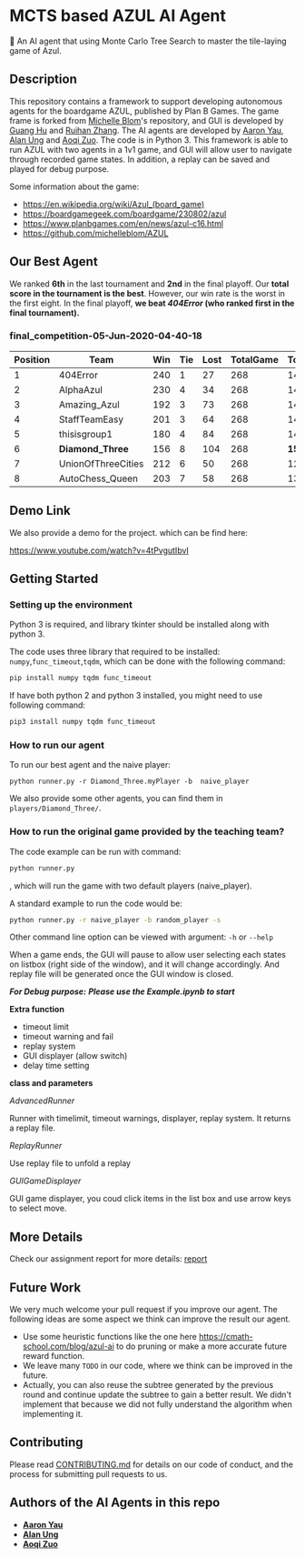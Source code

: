 # MCTS based AZUL AI Agent
🎲 An AI agent that using Monte Carlo Tree Search to master the tile-laying game of Azul.

## Description
This repository contains a framework to support developing autonomous agents for the boardgame AZUL, published by Plan B Games. The game frame is forked from [Michelle Blom](https://github.com/michelleblom)'s repository, and GUI is developed by [Guang Hu](https://github.com/guanghuhappysf128) and  [Ruihan Zhang](https://github.com/zhangrh93). The AI agents are developed by [Aaron Yau](https://github.com/mgsweet), [Alan Ung](https://github.com/alanung) and [Aoqi Zuo](https://github.com/aoqiz). The code is in Python 3. This framework is able to run AZUL with two agents in a 1v1 game, and GUI will allow user to navigate through recorded game states. In addition, a replay can be saved and played for debug purpose.

Some information about the game:
- https://en.wikipedia.org/wiki/Azul_(board_game)
- https://boardgamegeek.com/boardgame/230802/azul
- https://www.planbgames.com/en/news/azul-c16.html
- https://github.com/michelleblom/AZUL


## Our Best Agent

We ranked **6th** in the last tournament and **2nd** in the final playoff. Our **total score in the tournament is the best**. However, our win rate is the worst in the first eight. In the final playoff, **we beat *404Error* (who ranked first in the final tournament).** 

### final_competition-05-Jun-2020-04-40-18

| Position | Team               | Win | Tie | Lost | TotalGame | TotalScore | FAILED | FinalScore |
|----------|--------------------|-----|-----|------|-----------|------------|--------|------------|
| 1        | 404Error           | 240 | 1   | 27   | 268       | 14755      | 0      | 26775      |
| 2        | AlphaAzul          | 230 | 4   | 34   | 268       | 14011      | 0      | 25591      |
| 3        | Amazing_Azul       | 192 | 3   | 73   | 268       | 14703      | 0      | 24363      |
| 4        | StaffTeamEasy      | 201 | 3   | 64   | 268       | 14163      | 0      | 24273      |
| 5        | thisisgroup1       | 180 | 4   | 84   | 268       | 14692      | 0      | 23772      |
| 6        | **Diamond_Three**  | 156 | 8   | 104  | 268       | **15466**  | 0      | 23426      |
| 7        | UnionOfThreeCities | 212 | 6   | 50   | 268       | 12662      | 0      | 23382      |
| 8        | AutoChess_Queen    | 203 | 7   | 58   | 268       | 13055      | 0      | 23345      |

## Demo Link
We also provide a demo for the project. which can be find here:

https://www.youtube.com/watch?v=4tPvgutIbvI

## Getting Started

### Setting up the environment

Python 3 is required, and library tkinter should be installed along with python 3.

The code uses three library that required to be installed: ```numpy```,```func_timeout```,```tqdm```, which can be done with the following command:
```bash
pip install numpy tqdm func_timeout
```
If have both python 2 and python 3 installed, you might need to use following command:
```bash
pip3 install numpy tqdm func_timeout
```

### How to run our agent

To run our best agent and the naive player:

```
python runner.py -r Diamond_Three.myPlayer -b  naive_player
```
We also provide some other agents, you can find them in `players/Diamond_Three/`.

### How to run the original game provided by the teaching team?

The code example can be run with command:
```bash
python runner.py
```
, which will run the game with two default players (naive_player). 

A standard example to run the code would be:
```bash
python runner.py -r naive_player -b random_player -s 
```

Other command line option can be viewed with argument: ```-h``` or ```--help```

When a game ends, the GUI will pause to allow user selecting each states on listbox (right side of the window), and it will change accordingly. And replay file will be generated once the GUI window is closed.

***For Debug purpose:***
***Please use the Example.ipynb to start***

**Extra function**
- timeout limit
- timeout warning and fail
- replay system
- GUI displayer (allow switch)
- delay time setting

**class and parameters**

*AdvancedRunner*

Runner with timelimit, timeout warnings, displayer, replay system. It returns a replay file.

*ReplayRunner*

Use replay file to unfold a replay

*GUIGameDisplayer*

GUI game displayer, you coud click items in the list box and use arrow keys to select move.

## More Details

Check our assignment report for more details: [report](doc/report.pdf)


## Future Work
We very much welcome your pull request if you improve our agent. The following ideas are some aspect we think can improve the result our agent.

- Use some heuristic functions like the one here https://cmath-school.com/blog/azul-ai to do pruning or make a more accurate future reward function.
- We leave many `TODO` in our code, where we think can be improved in the future.
- Actually, you can also reuse the subtree generated by the previous round and continue update the subtree to gain a better result. We didn't implement that because we did not fully understand the algorithm when implementing it.

## Contributing

Please read [CONTRIBUTING.md](https://gist.github.com/PurpleBooth/b24679402957c63ec426) for details on our code of conduct, and the process for submitting pull requests to us.


## Authors of the AI Agents in this repo

* [**Aaron Yau**](https://github.com/mgsweet)  
* [**Alan Ung**](https://github.com/alanung)
* [**Aoqi Zuo**](https://github.com/aoqiz) 
